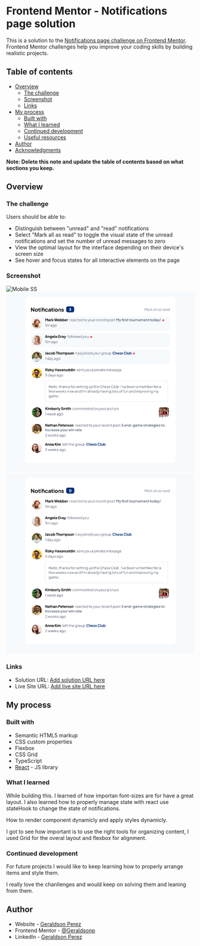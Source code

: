 # Frontend Mentor - Notifications page solution

This is a solution to the [Notifications page challenge on Frontend Mentor](https://www.frontendmentor.io/challenges/notifications-page-DqK5QAmKbC). Frontend Mentor challenges help you improve your coding skills by building realistic projects. 

## Table of contents

- [Overview](#overview)
  - [The challenge](#the-challenge)
  - [Screenshot](#screenshot)
  - [Links](#links)
- [My process](#my-process)
  - [Built with](#built-with)
  - [What I learned](#what-i-learned)
  - [Continued development](#continued-development)
  - [Useful resources](#useful-resources)
- [Author](#author)
- [Acknowledgments](#acknowledgments)

**Note: Delete this note and update the table of contents based on what sections you keep.**

## Overview

### The challenge

Users should be able to:

- Distinguish between "unread" and "read" notifications
- Select "Mark all as read" to toggle the visual state of the unread notifications and set the number of unread messages to zero
- View the optimal layout for the interface depending on their device's screen size
- See hover and focus states for all interactive elements on the page

### Screenshot

![Mobile SS](../../images/mobile.png)
![Desktop](./images/desktop.png)
![Marked All read](./images/no-notifications.png)

### Links

- Solution URL: [Add solution URL here](https://your-solution-url.com)
- Live Site URL: [Add live site URL here](https://your-live-site-url.com)

## My process

### Built with

- Semantic HTML5 markup
- CSS custom properties
- Flexbox
- CSS Grid
- TypeScript
- [React](https://reactjs.org/) - JS library

### What I learned

While building this. I learned of how importan font-sizes are for have a great layout. I also learned how to properly manage state with react use stateHook to change the state of notifications. 

How to render component dynamicly and apply styles dynamicly.

I got to see how important is to use the right tools for organizing content, I used Grid for the overal layout and flexbox for alignment.

### Continued development
For future projects I would like to keep learning how to properly arrange items and style them.

I really love the chanllenges and would keep on solving them and leaning from them.

## Author

- Website - [Geraldson Perez](https://geraldsonp.github.io/MyPortafolio/)
- Frontend Mentor - [@Geraldsonp](https://www.frontendmentor.io/profile/Geraldsonp)
- LinkedIn - [Geraldson Perez](https://www.linkedin.com/in/geraldsonperez/)
